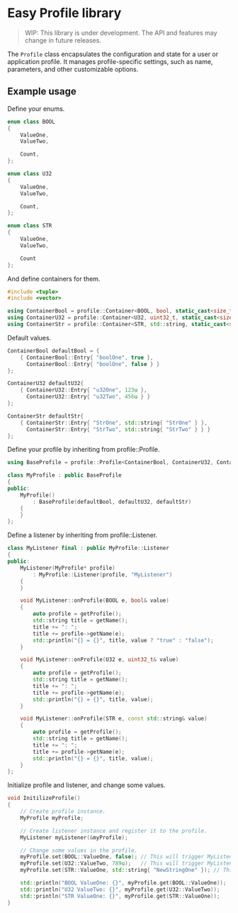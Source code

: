 # Easy Profile library

> WIP: This library is under development. The API and features may change in future releases.

The `Profile` class encapsulates the configuration and state for a user or application profile. It manages profile-specific settings, such as name, parameters, and other customizable options.

## Example usage

Define your enums.

```cpp
enum class BOOL
{
    ValueOne,
    ValueTwo,

    Count,
};

enum class U32
{
    ValueOne,
    ValueTwo,

    Count,
};

enum class STR
{
    ValueOne,
    ValueTwo,

    Count
};
```

And define containers for them.

```cpp
#include <tuple>
#include <vector>

using ContainerBool = profile::Container<BOOL, bool, static_cast<size_t>(BOOL::Count)>;
using ContainerU32 = profile::Container<U32, uint32_t, static_cast<size_t>(U32::Count)>;
using ContainerStr = profile::Container<STR, std::string, static_cast<size_t>(STR::Count)>;
```

Default values.

```cpp
ContainerBool defaultBool = {
    { ContainerBool::Entry{ "boolOne", true },
      ContainerBool::Entry{ "boolOne", false } }
};

ContainerU32 defaultU32{
    { ContainerU32::Entry{ "u32One", 123u },
      ContainerU32::Entry{ "u32Two", 456u } }
};

ContainerStr defaultStr{
    { ContainerStr::Entry{ "StrOne", std::string{ "StrOne" } },
      ContainerStr::Entry{ "StrTwo", std::string{ "StrTwo" } } }
};
```

Define your profile by inheriting from profile::Profile.

```cpp
using BaseProfile = profile::Profile<ContainerBool, ContainerU32, ContainerStr>;

class MyProfile : public BaseProfile
{
public:
    MyProfile()
        : BaseProfile(defaultBool, defaultU32, defaultStr)
    {
    }
};
```

Define a listener by inheriting from profile::Listener.

```cpp
class MyListener final : public MyProfile::Listener
{
public:
    MyListener(MyProfile* profile)
        : MyProfile::Listener(profile, "MyListener")
    {
    }

    void MyListener::onProfile(BOOL e, bool& value)
    {
        auto profile = getProfile();
        std::string title = getName();
        title += ": ";
        title += profile->getName(e);
        std::println("{} = {}", title, value ? "true" : "false");
    }

    void MyListener::onProfile(U32 e, uint32_t& value)
    {
        auto profile = getProfile();
        std::string title = getName();
        title += ": ";
        title += profile->getName(e);
        std::println("{} = {}", title, value);
    }

    void MyListener::onProfile(STR e, const std::string& value)
    {
        auto profile = getProfile();
        std::string title = getName();
        title += ": ";
        title += profile->getName(e);
        std::println("{} = {}", title, value);
    }
};
```

Initialize profile and listener, and change some values.

```cpp
void InitilizeProfile()
{
    // Create profile instance.
    MyProfile myProfile;

    // Create listener instance and register it to the profile.
    MyListener myListener(&myProfile);

    // Change some values in the profile.
    myProfile.set(BOOL::ValueOne, false); // This will trigger MyListener's notifyImpl for BOOL.
    myProfile.set(U32::ValueTwo, 789u);   // This will trigger MyListener's notifyImpl for U32.
    myProfile.set(STR::ValueOne, std::string{ "NewStringOne" }); // This will trigger MyListener's notifyImpl for STR.

    std::println("BOOL ValueOne: {}", myProfile.get(BOOL::ValueOne));
    std::println("U32 ValueTwo: {}", myProfile.get(U32::ValueTwo));
    std::println("STR ValueOne: {}", myProfile.get(STR::ValueOne));
}
```
